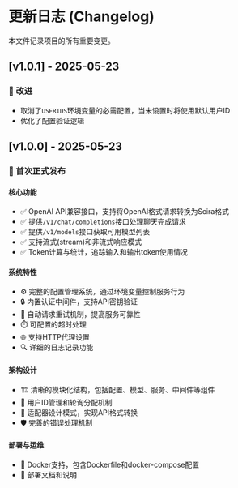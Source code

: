 # 更新日志 (Changelog)

本文件记录项目的所有重要变更。

## [v1.0.1] - 2025-05-23

### 🔧 改进

- 取消了`USERIDS`环境变量的必需配置，当未设置时将使用默认用户ID
- 优化了配置验证逻辑

## [v1.0.0] - 2025-05-23

### 🚀 首次正式发布

#### 核心功能

- ✅ OpenAI API兼容接口，支持将OpenAI格式请求转换为Scira格式
- ✅ 提供`/v1/chat/completions`接口处理聊天完成请求
- ✅ 提供`/v1/models`接口获取可用模型列表
- ✅ 支持流式(stream)和非流式响应模式
- ✅ Token计算与统计，追踪输入和输出token使用情况

#### 系统特性

- ⚙️ 完整的配置管理系统，通过环境变量控制服务行为
- 🔒 内置认证中间件，支持API密钥验证
- 🔄 自动请求重试机制，提高服务可靠性
- ⏱️ 可配置的超时处理
- 🌐 支持HTTP代理设置
- 🔍 详细的日志记录功能

#### 架构设计

- 🏗️ 清晰的模块化结构，包括配置、模型、服务、中间件等组件
- 👥 用户ID管理和轮询分配机制
- 🧩 适配器设计模式，实现API格式转换
- 🛡️ 完善的错误处理机制

#### 部署与运维

- 🐳 Docker支持，包含Dockerfile和docker-compose配置
- 📝 部署文档和说明